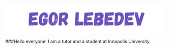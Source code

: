 <p align="center">

  <img weight="100%" src="https://github.com/EgorLeb/EgorLeb/blob/main/egorlebedev.jpg">

</p>

###Hello everyone! I am a tutor and a student at Innopolis University.
